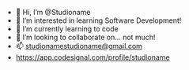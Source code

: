 - 👋 Hi, I’m @Studioname
- 👀 I’m interested in learning Software Development!
- 🌱 I’m currently learning to code
- 💞️ I’m looking to collaborate on... not much!
- 📫 studionamestudioname@gmail.com
- https://app.codesignal.com/profile/studioname

<!---
Studioname/Studioname is a ✨ special ✨ repository because its `README.md` (this file) appears on your GitHub profile.
You can click the Preview link to take a look at your changes.
--->
